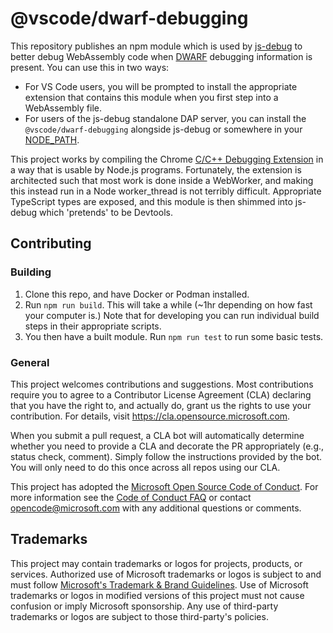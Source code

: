 # @vscode/dwarf-debugging

This repository publishes an npm module which is used by [js-debug](https://github.com/microsoft/vscode-js-debug) to better debug WebAssembly code when [DWARF](https://dwarfstd.org/) debugging information is present. You can use this in two ways:

- For VS Code users, you will be prompted to install the appropriate extension that contains this module when you first step into a WebAssembly file.
- For users of the js-debug standalone DAP server, you can install the `@vscode/dwarf-debugging` alongside js-debug or somewhere in your [NODE_PATH](https://nodejs.org/api/modules.html#loading-from-the-global-folders).

This project works by compiling the Chrome [C/C++ Debugging Extension](https://github.com/ChromeDevTools/devtools-frontend/tree/main/extensions/cxx_debugging) in a way that is usable by Node.js programs. Fortunately, the extension is architected such that most work is done inside a WebWorker, and making this instead run in a Node worker_thread is not terribly difficult. Appropriate TypeScript types are exposed, and this module is then shimmed into js-debug which 'pretends' to be Devtools.

## Contributing

### Building

1. Clone this repo, and have Docker or Podman installed.
2. Run `npm run build`. This will take a while (~1hr depending on how fast your computer is.) Note that for developing you can run individual build steps in their appropriate scripts.
3. You then have a built module. Run `npm run test` to run some basic tests.

### General

This project welcomes contributions and suggestions. Most contributions require you to agree to a
Contributor License Agreement (CLA) declaring that you have the right to, and actually do, grant us
the rights to use your contribution. For details, visit https://cla.opensource.microsoft.com.

When you submit a pull request, a CLA bot will automatically determine whether you need to provide
a CLA and decorate the PR appropriately (e.g., status check, comment). Simply follow the instructions
provided by the bot. You will only need to do this once across all repos using our CLA.

This project has adopted the [Microsoft Open Source Code of Conduct](https://opensource.microsoft.com/codeofconduct/).
For more information see the [Code of Conduct FAQ](https://opensource.microsoft.com/codeofconduct/faq/) or
contact [opencode@microsoft.com](mailto:opencode@microsoft.com) with any additional questions or comments.

## Trademarks

This project may contain trademarks or logos for projects, products, or services. Authorized use of Microsoft
trademarks or logos is subject to and must follow
[Microsoft's Trademark & Brand Guidelines](https://www.microsoft.com/en-us/legal/intellectualproperty/trademarks/usage/general).
Use of Microsoft trademarks or logos in modified versions of this project must not cause confusion or imply Microsoft sponsorship.
Any use of third-party trademarks or logos are subject to those third-party's policies.
